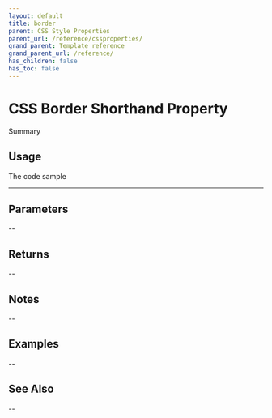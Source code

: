 ```yaml
---
layout: default
title: border
parent: CSS Style Properties
parent_url: /reference/cssproperties/
grand_parent: Template reference
grand_parent_url: /reference/
has_children: false
has_toc: false
---
```


# CSS Border Shorthand Property

Summary

## Usage

 The code sample

---

## Parameters

--

## Returns 

--

## Notes


-- 

## Examples


--


## See Also


--

